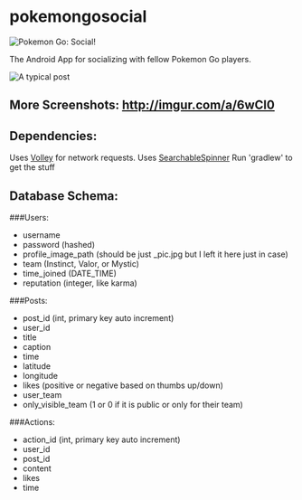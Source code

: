# pokemongosocial

![Pokemon Go: Social!](http://i.imgur.com/fZq3o1h.png)

The Android App for socializing with fellow Pokemon Go players.

![A typical post](http://i.imgur.com/AERgGfC.png)

## More Screenshots: http://imgur.com/a/6wCl0

## Dependencies:

Uses [Volley](https://developer.android.com/training/volley/index.html) for network requests.
Uses [SearchableSpinner](https://github.com/miteshpithadiya/SearchableSpinner)
Run 'gradlew' to get the stuff

## Database Schema:

###Users:
- username
- password (hashed)
- profile_image_path (should be just <TEAM>_pic.jpg but I left it here just in case)
- team (Instinct, Valor, or Mystic)
- time_joined (DATE_TIME)
- reputation (integer, like karma)

###Posts:
- post_id (int, primary key auto increment)
- user_id
- title
- caption
- time
- latitude
- longitude
- likes (positive or negative based on thumbs up/down)
- user_team
- only_visible_team (1 or 0 if it is public or only for their team)

###Actions:
- action_id (int, primary key auto increment)
- user_id
- post_id
- content
- likes
- time
